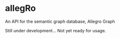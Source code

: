 # allegRo
An API for the semantic graph database, Allegro Graph

Still under development... Not yet ready for usage.


